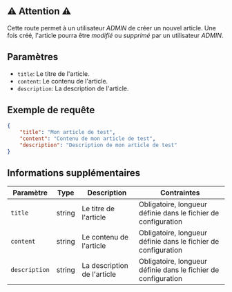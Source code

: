 ## ⚠️ Attention ⚠️
Cette route permet à un utilisateur *ADMIN* de créer un nouvel article.
Une fois créé, l'article pourra être *modifié* ou *supprimé* par un utilisateur *ADMIN*.

## Paramètres

- `title`: Le titre de l'article.
- `content`: Le contenu de l'article.
- `description`: La description de l'article.

## Exemple de requête


```json
{
    "title": "Mon article de test",
    "content": "Contenu de mon article de test",
    "description": "Description de mon article de test"
}

```


## Informations supplémentaires
| Paramètre | Type | Description | Contraintes |
|-----------|------|-------------|------------|
| `title` | string | Le titre de l'article | Obligatoire, longueur définie dans le fichier de configuration |
| `content` | string | Le contenu de l'article | Obligatoire, longueur définie dans le fichier de configuration |
| `description` | string | La description de l'article | Obligatoire, longueur définie dans le fichier de configuration |

